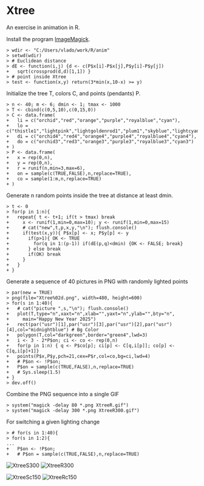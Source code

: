 # Xtree

An exercise in animation in R.

Install the program [ImageMagick](https://imagemagick.org/script/download.php). 

```
> wdir <- "C:/Users/vlado/work/R/anim"
> setwd(wdir)
> # Euclidean distance
> dE <- function(i,j) {d <- c(P$x[i]-P$x[j],P$y[i]-P$y[j])
+   sqrt(crossprod(d,d)[1,1]) }
> # point inside Xtree
> test <- function(x,y) return(3*min(x,10-x) >= y)
```
Initialize the tree T, colors C, and points (pendants) P.
```
> n <- 40; m <- 6; dmin <- 1; tmax <- 1000
> T <- cbind(c(0,5,10),c(0,15,0))
> C <- data.frame(
+   li = c("orchid","red","orange","purple","royalblue","cyan"),
+   lo = c("thistle1","lightpink","lightgoldenrod1","plum1","skyblue","lightcyan"),
+   di = c("orchid4","red4","orange4","purple4","royalblue4","cyan4"),
+   do = c("orchid3","red3","orange3","purple3","royalblue3","cyan3")
+ )
> P <- data.frame(
+   x = rep(0,n), 
+   y = rep(0,n), 
+   r = runif(n,min=3,max=6), 
+   on = sample(c(TRUE,FALSE),n,replace=TRUE),
+   co = sample(1:m,n,replace=TRUE)
+ )
```
Generate n random points inside the tree at distance at least dmin.
```
> t <- 0
> for(p in 1:n){
+   repeat{ t <- t+1; if(t > tmax) break
+     x <- runif(1,min=0,max=10); y <- runif(1,min=0,max=15)
+     # cat("new",t,p,x,y,"\n"); flush.console()
+     if(test(x,y)){ P$x[p] <- x; P$y[p] <- y 
+       if(p>1){ OK <- TRUE
+         for(q in 1:(p-1)) if(dE(p,q)<dmin) {OK <- FALSE; break}  
+       } else break
+       if(OK) break
+     }
+   }
+ }
```
Generate a sequence of 40 pictures in PNG with randomly lighted points
```
> par(new = TRUE)
> png(file="Xtree%02d.png", width=480, height=600)
> for(s in 1:40){
+   # cat("picture ",s,"\n"); flush.console()
+   plot(T,type="n",xaxt="n",xlab="",yaxt="n",ylab="",bty="n",
+     main="Happy New Year 2025")
+   rect(par("usr")[1],par("usr")[3],par("usr")[2],par("usr")[4],col="midnightblue") # Bg Color
+   polygon(T,col="darkgreen",border="green4",lwd=3)
+   i <- 3 - 2*P$on; ci <- co <- rep(0,n)
+   for(p in 1:n) { q <- P$co[p]; ci[p] <- C[q,i[p]]; co[p] <- C[q,i[p]+1]}
+   points(P$x,P$y,pch=21,cex=P$r,col=co,bg=ci,lwd=4)
+   # P$on <- !P$on; 
+   P$on = sample(c(TRUE,FALSE),n,replace=TRUE)
+   # Sys.sleep(1.5)
+ }
> dev.off()
```
Combine the PNG sequence into a single GIF
```
> system("magick -delay 80 *.png XtreeR.gif")
> system("magick -delay 300 *.png XtreeR300.gif")
```
For switching a given lighting change
```
> # for(s in 1:40){
> for(s in 1:2){
...
+   P$on <- !P$on; 
+   # P$on = sample(c(TRUE,FALSE),n,replace=TRUE)

```


![XtreeS300](https://github.com/user-attachments/assets/060442b8-8faa-4fa2-8795-b56572dfa0cd)  ![XtreeR300](https://github.com/user-attachments/assets/2bd58707-69d0-46be-9b5b-0a612afd34cc)


![XtreeSc150](https://github.com/user-attachments/assets/f6ddfe9a-60bc-4d24-a8e2-ec10f54cba1b)  ![XtreeRc150](https://github.com/user-attachments/assets/0b34aad9-8d7d-41f5-bc58-a84ccd67043c)

